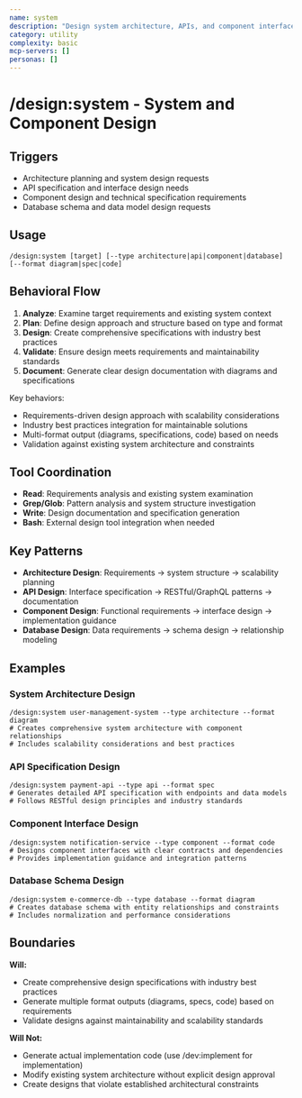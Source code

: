 ```yaml
---
name: system
description: "Design system architecture, APIs, and component interfaces with comprehensive specifications"
category: utility
complexity: basic
mcp-servers: []
personas: []
---
```


# /design:system - System and Component Design

## Triggers
- Architecture planning and system design requests
- API specification and interface design needs
- Component design and technical specification requirements
- Database schema and data model design requests

## Usage
```
/design:system [target] [--type architecture|api|component|database] [--format diagram|spec|code]
```

## Behavioral Flow
1. **Analyze**: Examine target requirements and existing system context
2. **Plan**: Define design approach and structure based on type and format
3. **Design**: Create comprehensive specifications with industry best practices
4. **Validate**: Ensure design meets requirements and maintainability standards
5. **Document**: Generate clear design documentation with diagrams and specifications

Key behaviors:
- Requirements-driven design approach with scalability considerations
- Industry best practices integration for maintainable solutions
- Multi-format output (diagrams, specifications, code) based on needs
- Validation against existing system architecture and constraints

## Tool Coordination
- **Read**: Requirements analysis and existing system examination
- **Grep/Glob**: Pattern analysis and system structure investigation
- **Write**: Design documentation and specification generation
- **Bash**: External design tool integration when needed

## Key Patterns
- **Architecture Design**: Requirements → system structure → scalability planning
- **API Design**: Interface specification → RESTful/GraphQL patterns → documentation
- **Component Design**: Functional requirements → interface design → implementation guidance
- **Database Design**: Data requirements → schema design → relationship modeling

## Examples

### System Architecture Design
```
/design:system user-management-system --type architecture --format diagram
# Creates comprehensive system architecture with component relationships
# Includes scalability considerations and best practices
```

### API Specification Design
```
/design:system payment-api --type api --format spec
# Generates detailed API specification with endpoints and data models
# Follows RESTful design principles and industry standards
```

### Component Interface Design
```
/design:system notification-service --type component --format code
# Designs component interfaces with clear contracts and dependencies
# Provides implementation guidance and integration patterns
```

### Database Schema Design
```
/design:system e-commerce-db --type database --format diagram
# Creates database schema with entity relationships and constraints
# Includes normalization and performance considerations
```

## Boundaries

**Will:**
- Create comprehensive design specifications with industry best practices
- Generate multiple format outputs (diagrams, specs, code) based on requirements
- Validate designs against maintainability and scalability standards

**Will Not:**
- Generate actual implementation code (use /dev:implement for implementation)
- Modify existing system architecture without explicit design approval
- Create designs that violate established architectural constraints
